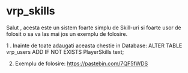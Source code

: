 # vrp_skills


Salut , acesta este un sistem foarte simplu de Skill-uri si foarte usor de folosit o sa va las mai jos un exemplu de folosire.

1 . Inainte de toate adaugati aceasta chestie in Database: ALTER TABLE vrp_users ADD IF NOT EXISTS PlayerSkills text;

2. Exemplu de folosire: https://pastebin.com/7QF5fWDS
